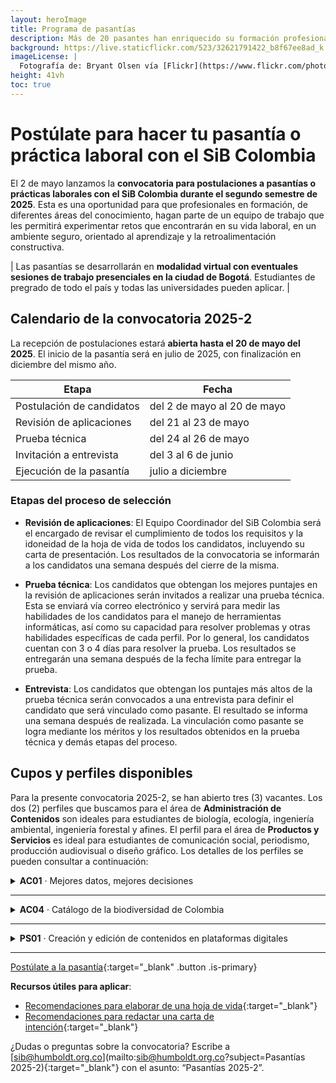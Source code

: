 ```yaml
---
layout: heroImage
title: Programa de pasantías
description: Más de 20 pasantes han enriquecido su formación profesional desde que abrió el programa en 2015.
background: https://live.staticflickr.com/523/32621791422_b8f67ee8ad_k.jpg
imageLicense: |
  Fotografía de: Bryant Olsen vía [Flickr](https://www.flickr.com/photos/bryanto/32621791422/){:target="_blank"}
height: 41vh
toc: true
---
```


# Postúlate para hacer tu pasantía o práctica laboral con el SiB Colombia

El 2 de mayo lanzamos la **convocatoria para postulaciones a pasantías o prácticas laborales con el SiB Colombia durante el segundo semestre de 2025**. Esta es una oportunidad para que profesionales en formación, de diferentes áreas del conocimiento, hagan parte de un equipo de trabajo que les permitirá experimentar retos que encontrarán en su vida laboral, en un ambiente seguro, orientado al aprendizaje y la retroalimentación constructiva.

| Las pasantías se desarrollarán en **modalidad virtual con eventuales sesiones de trabajo presenciales en la ciudad de Bogotá**. Estudiantes de pregrado de todo el país y todas las universidades pueden aplicar. |

## Calendario de la convocatoria 2025-2
La recepción de postulaciones estará **abierta hasta el 20 de mayo del 2025**. El inicio de la pasantía será en julio de 2025, con finalización en diciembre del mismo año.

| **Etapa** | **Fecha** |
|---|---|
| Postulación de candidatos | del 2 de mayo al 20 de mayo |
| Revisión de aplicaciones | del 21  al 23 de mayo |
| Prueba técnica | del 24 al 26 de mayo |
| Invitación a entrevista | del 3 al 6 de junio |
| Ejecución de la pasantía | julio a diciembre |

### Etapas del proceso de selección

- **Revisión de aplicaciones**: El Equipo Coordinador del SiB Colombia será el encargado de revisar el cumplimiento de todos los requisitos y la idoneidad de la hoja de vida de todos los candidatos, incluyendo su carta de presentación. Los resultados de la convocatoria se informarán a los candidatos una semana después del cierre de la misma.

- **Prueba técnica**: Los candidatos que obtengan los mejores puntajes en la revisión de aplicaciones serán invitados a realizar una prueba técnica. Esta se enviará vía correo electrónico y servirá para medir las habilidades de los candidatos para el manejo de herramientas informáticas, así como su capacidad para resolver problemas y otras habilidades específicas de cada perfil. Por lo general, los candidatos cuentan con 3 o 4 días para resolver la prueba. Los resultados se entregarán una semana después de la fecha límite para entregar la prueba.

- **Entrevista**: Los candidatos que obtengan los puntajes más altos de la prueba técnica serán convocados a una entrevista para definir el candidato que será vinculado como pasante. El resultado se informa una semana después de realizada.
La vinculación como pasante se logra mediante los méritos y los resultados obtenidos en la prueba técnica y demás etapas del proceso.

## Cupos y perfiles disponibles

Para la presente convocatoria 2025-2, se han abierto tres (3) vacantes. Los dos (2) perfiles que buscamos para el área de **Administración de Contenidos** son ideales para estudiantes de biología, ecología, ingeniería ambiental, ingeniería forestal y afines. El perfil para el área de **Productos y Servicios** es ideal para estudiantes de comunicación social, periodismo, producción audiovisual o diseño gráfico.
Los detalles de los perfiles se pueden consultar a continuación:

<details>
<summary><b>AC01</b> · Mejores datos, mejores decisiones</summary>
<article class="message">
<div class="message-body">
<p>Esta pasantía se enmarca en la <strong>Informática de la Biodiversidad</strong>. Este perfil apoyará el mejoramiento de <strong>la calidad de los datos sobre biodiversidad</strong> publicados por medio de los canales digitales del SiB Colombia. Esto se llevará a cabo trabajando en una serie de actualizaciones y ajustes que aumenten el potencial del uso de los datos, para facilitar su aprovechamiento en procesos de investigación, educación y toma de decisiones.</p>
<ul>
<li><strong>Carreras</strong>: biología, ecología y afines.</li>
<li><strong>Habilidades</strong>: uso de herramientas informáticas y de programación (Excel, R, Python, entre otros); conocimientos sobre genética, datos moleculares o metabarcoding; redacción.</li>
<li><strong>Idiomas</strong>: español, manejo básico o intermedio de inglés.</li>
</ul>
<p><strong>Actividades</strong>:</p>
<ul>
<li>Administrar e integrar datos e información sobre biodiversidad a través de diferentes herramientas de publicación en línea, para su difusión en <a href="https://www.biodiversidad.co" target="_blank">biodiversidad.co</a>.</li>
<li>Implementar herramientas informáticas para la validación, limpieza y mejora de la calidad de datos sobre biodiversidad.</li>
<li>Participar en los procesos de publicación y el acceso libre a datos e información sobre biodiversidad.</li>
<li>Apoyar la documentación de plantillas de estandarización de datos asociadas a la publicación de datos derivados de ADN y fototrampeo.</li>
</ul>
</div>
</article>
</details>

___

<details>
<summary><B>AC04</B> · Catálogo de la biodiversidad de Colombia</summary><br>
<article class="message">
<div class="message-body">
<p>Esta pasantía busca <strong>robustecer el <a href="https://catalogo.biodiversidad.co/" target="_blank">Catálogo de la Biodiversidad de Colombia</a></strong>, mediante la curación constante de contenidos y el enriquecimiento de información sobre nuevas especies.</p>
<p>El catálogo ofrece información detallada sobre las especies que habitan el país y es un recurso de consulta para estudiantes y profesores en colegios y universidades.</p>
<ul>
<li><strong>Carreras</strong>: biología, ecología, ingeniería forestal, y afines.</li>
<li><strong>Habilidades</strong>: buena redacción, comprensión lectora, recopilación bibliográfica, uso de gestores bibliográficos.</li>
<li><strong>Idiomas</strong>: español, manejo básico o intermedio de inglés.</li>
</ul>
<p><strong>Actividades</strong>:</p>
<ul>
<li>Administración de los contenidos del <a href="https://www.biodiversidad.co" target="_blank">catálogo de la biodiversidad de Colombia</a></li>
<li>Curaduría y mejora de las fichas existentes</li>
<li>Generación de nuevas fichas sobre temáticas o grupos con vacíos de información</li>
<li>Generación de nuevas fichas de interés y de autoría del pasante</li>
</ul>	
</div>
</article>
</details>

___

<details>
<summary><B>PS01</B> · Creación y edición de contenidos en plataformas digitales</summary><br>
<article class="message">
<div class="message-body">
<p>Esta pasantía apoya la publicación, acceso y uso de datos abiertos sobre biodiversidad mediante la <strong>elaboración de contenidos escritos o audiovisuales</strong> para la comunicación y amplificación de estas acciones. Así mismo, el diseño e implementación de estrategias que mejoren la divulgación de las actividades del SiB Colombia.</p>
<ul>
<li><strong>Carreras</strong>: periodismo, literatura, comunicación social, comunicación o producción audiovisual y afines.</li>
<li><strong>Habilidades</strong>: buena redacción, capacidad investigativa, creatividad, conocimiento sobre redes sociales y deseable manejo de la <em>suite</em> Adobe Creative Cloud.</li>
<li><strong>Idiomas:</strong> español, manejo básico o intermedio de inglés.</li>
</ul>
<p><strong>Actividades</strong>:</p>
<ul>
<li>Creación, edición y optimización de contenidos y piezas de divulgación</li>
<li>Gestión de redes sociales</li>
<li>Creación de material fotográfico y/o audiovisual</li>
</ul>	
</div>
</article>
</details>

___

[Postúlate a la pasantía](https://docs.google.com/forms/d/e/1FAIpQLSeR1667Dx0UxEb9S-ZoxOLLdJL3YTHTzlf6fDekrFY3JnO9RA/viewform?usp=sharing){:target="_blank"  .button .is-primary}

**Recursos útiles para aplicar**:

* [Recomendaciones para elaborar de una hoja de vida](https://leo.uniandes.edu.co/hoja-de-vida/){:target="_blank"}
* [Recomendaciones para redactar una carta de intención](https://leo.uniandes.edu.co/cartas-de-presentacion-y-motivacion/){:target="_blank"}

¿Dudas o preguntas sobre la convocatoria? Escribe a [sib@humboldt.org.co](mailto:sib@humboldt.org.co?subject=Pasantías 2025-2){:target="_blank"} con el asunto: “Pasantías 2025-2”.

